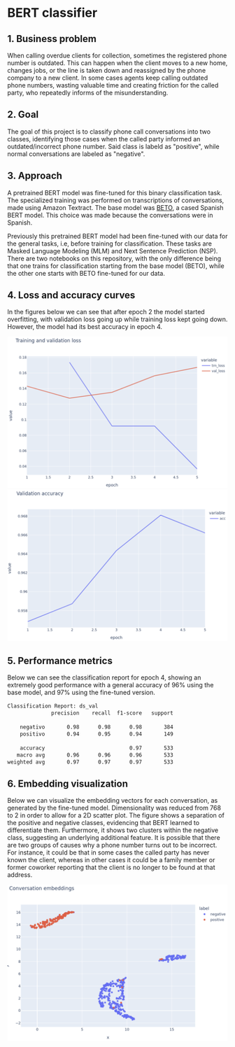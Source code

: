 # BERT classifier

## 1. Business problem
When calling overdue clients for collection, sometimes the registered phone number is outdated. This can happen when the client moves to a new home, changes jobs, or the line is taken down and reassigned by the phone company to a new client. In some cases agents keep calling outdated phone numbers, wasting valuable time and creating friction for the called party, who repeatedly informs of the misunderstanding.

## 2. Goal
The goal of this project is to classify phone call conversations into two classes, identifying those cases when the called party informed an outdated/incorrect phone number. Said class is labeld as "positive", while normal conversations are labeled as "negative".

## 3. Approach
A pretrained BERT model was fine-tuned for this binary classification task. The specialized training was performed on transcriptions of conversations, made using Amazon Textract. The base model was [BETO](https://huggingface.co/dccuchile/bert-base-spanish-wwm-cased), a cased Spanish BERT model. This choice was made because the conversations were in Spanish.

Previously this pretrained BERT model had been fine-tuned with our data for the general tasks, i.e, before training for classification. These tasks are Masked Language Modeling (MLM) and Next Sentence Prediction (NSP). There are two notebooks on this repository, with the only difference being that one trains for classification starting from the base model (BETO), while the other one starts with BETO fine-tuned for our data.

## 4. Loss and accuracy curves

In the figures below we can see that after epoch 2 the model started overfitting, with validation loss going up while training loss kept going down. However, the model had its best accuracy in epoch 4.

<img src="images/loss_curves.png" width="800">
<img src="images/accuracy.png">

## 5. Performance metrics
Below we can see the classification report for epoch 4, showing an extremely good performance with a general accuracy of 96% using the base model, and 97% using the fine-tuned version.

```
Classification Report: ds_val
              precision    recall  f1-score   support

    negativo       0.98      0.98      0.98       384
    positivo       0.94      0.95      0.94       149

    accuracy                           0.97       533
   macro avg       0.96      0.96      0.96       533
weighted avg       0.97      0.97      0.97       533
```

## 6. Embedding visualization

Below we can visualize the embedding vectors for each conversation, as generated by the fine-tuned model. Dimensionality was reduced from 768 to 2 in order to allow for a 2D scatter plot. The figure shows a separation of the positive and negative classes, evidencing that BERT learned to differentiate them. Furthermore, it shows two clusters within the negative class, suggesting an underlying additional feature. It is possible that there are two groups of causes why a phone number turns out to be incorrect. For instance, it could be that in some cases the called party has never known the client, whereas in other cases it could be a family member or former coworker reporting that the client is no longer to be found at that address. 

<img src="images/conversation_embeddings.png">